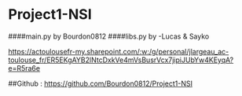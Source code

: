 # Project1-NSI

####main.py by Bourdon0812 
####libs.py by -Lucas & Sayko

https://actoulousefr-my.sharepoint.com/:w:/g/personal/jlargeau_ac-toulouse_fr/ER5EKgAYB2lNtcDxkVe4mVsBusrVcx7jipiJUbYw4KEyqA?e=R5ra6e

##Github : https://github.com/Bourdon0812/Project1-NSI

